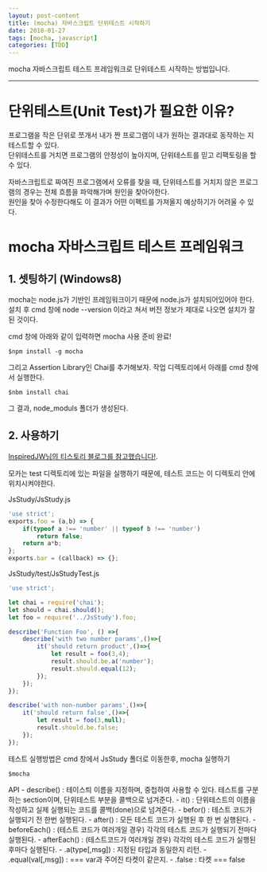 ```yaml
---
layout: post-content
title: (mocha) 자바스크립트 단위테스트 시작하기
date: 2018-01-27
tags: [mocha, javascript]
categories: [TDD]
---
```


mocha 자바스크립트 테스트 프레임워크로 단위테스트 시작하는 방법입니다.

---

# 단위테스트(Unit Test)가 필요한 이유?
프로그램을 작은 단위로 쪼개서 내가 짠 프로그램이 내가 원하는 결과대로 동작하는 지 테스트할 수 있다.    
단위테스트를 거치면 프로그램의 안정성이 높아지며, 단위테스트를 믿고 리팩토링을 할 수 있다.    

자바스크립트로 짜여진 프로그램에서 오류를 찾을 때, 단위테스트를 거치지 않은 프로그램의 경우는 전체 흐름을 파악해가며 원인을 찾아야한다.     
원인을 찾아 수정한다해도 이 결과가 어떤 이펙트를 가져올지 예상하기가 어려울 수 있다.


# mocha 자바스크립트 테스트 프레임워크

## 1. 셋팅하기 (Windows8)
mocha는 node.js가 기반인 프레임워크이기 때문에 node.js가 설치되어있어야 한다.    
설치 후 cmd 창에 node --version 이라고 쳐서 버전 정보가 제대로 나오면 설치가 잘 된 것이다.

cmd 창에 아래와 같이 입력하면 mocha 사용 준비 완료!
```
$npm install -g mocha
```

그리고 Assertion Library인 Chai를 추가해보자. 작업 디렉토리에서 아래를 cmd 창에서 실행한다.
```
$nbm install chai
```
그 결과, node_moduls 폴더가 생성된다.


## 2. 사용하기
[InspiredJW님의 티스토리 블로그를 참고했습니다!](http://inspiredjw.com/entry/Mocha-%EB%A1%9C-%ED%95%98%EB%8A%94-JavaScript-Testing).    


모카는 test 디렉토리에 있는 파일을 실행하기 때문에, 테스트 코드는 이 디렉토리 안에 위치시켜야한다.

JsStudy/JsStudy.js 
```javascript
'use strict';
exports.foo = (a,b) => {
	if(typeof a !== 'number' || typeof b !== 'number')
		return false;
	return a*b;
};
exports.bar = (callback) => {};
```

JsStudy/test/JsStudyTest.js
```javascript
'use strict';

let chai = require('chai');
let should = chai.should();
let foo = require('../JsStudy').foo;

describe('Function Foo', () =>{
	describe('with two number params',()=>{
		it('should return product',()=>{
			let result = foo(3,4);
			result.should.be.a('number');
			result.should.equal(12);
		});
	});
});

describe('with non-number params',()=>{
	it('should return false',()=>{
		let result = foo(3,null);
		result.should.be.false;
	});
});
```

테스트 실행방법은 cmd 창에서 JsStudy 폴더로 이동한후, mocha 실행하기
```
$mocha
```

<span class="clr-grey">
API    
- describe() : 테이스틔 이름을 지정하며, 중첩하여 사용할 수 있다. 테스트를 구분하는 section이며, 단위테스트 부분을 콜백으로 넘겨준다.
- it() : 단위테스트의 이름을 작성하고 실제 실행되는 코드를 콜백(done)으로 넘겨준다.
- befor() : 테스트 코드가 실행되기 전 한번 실행된다.
- after() : 모든 테스트 코드가 실행된 후 한 번 실행된다.
- beforeEach() : (테스트 코드가 여러개일 경우) 각각의 테스트 코드가 실행되기 전마다 실행된다.
- afterEach() : (테스트코드가 여러개일 경우) 각각의 테스트 코드가 실행된 후마다 실행된다.
- .a(type[,msg]) : 지정된 타입과 동일한지 리턴.
- .equal(val[,msg]) : === var과 주어진 타켓이 같은지.
- .false : 타켓 === false
</span>